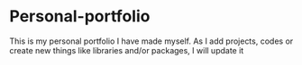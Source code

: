 # Personal-portfolio
This is my personal portfolio I have made myself. As I add projects, codes or create new things like libraries and/or packages, I will update it
